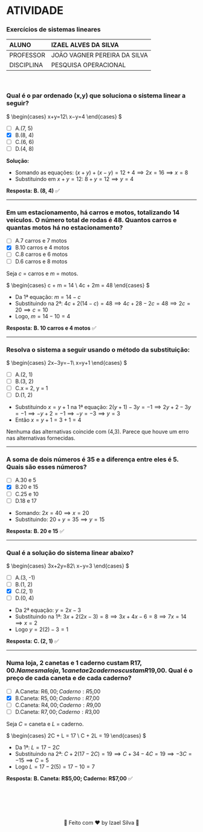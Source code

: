 # ATIVIDADE

### Exercícios de sistemas lineares

|   ALUNO       |   IZAEL ALVES DA SILVA   |
|:---------------|:--------------------------|
|   PROFESSOR    |   JOÃO VAGNER PEREIRA DA SILVA         |
|   DISCIPLINA  |   PESQUISA OPERACIONAL |

<br>

### Qual é o par ordenado (x,y) que soluciona o sistema linear a seguir?
$
\begin{cases} 
x+y=12\\
x−y=4​
\end{cases}
$
   - [ ] A.(7, 5)
   - [x] B.(8, 4)
   - [ ] C.(6, 6)
   - [ ] D.(4, 8)

**Solução:**

* Somando as equações:
  $(x+y) + (x-y) = 12 + 4 \implies 2x = 16 \implies x = 8$
* Substituindo em $x+y=12$: $8+y=12 \implies y=4$

**Resposta:** **B. (8, 4)** ✅

---

### Em um estacionamento, há carros e motos, totalizando 14 veículos. O número total de rodas é 48. Quantos carros e quantas motos há no estacionamento?
   - [ ] A.7 carros e 7 motos
   - [x] B.10 carros e 4 motos
   - [ ] C.8 carros e 6 motos
   - [ ] D.6 carros e 8 motos

Seja $c$ = carros e $m$ = motos.

$
\begin{cases} 
c + m = 14 \\ 
4c + 2m = 48 
\end{cases}
$

* Da 1ª equação: $m = 14 - c$
* Substituindo na 2ª: $4c + 2(14-c) = 48 \implies 4c + 28 - 2c = 48 \implies 2c = 20 \implies c=10$
* Logo, $m = 14-10 = 4$

**Resposta:** **B. 10 carros e 4 motos** ✅

---

### Resolva o sistema a seguir usando o método da substituição:
$
\begin{cases} 
2x−3y=−1\\
x=y+1
\end{cases}
$​
   - [ ] A.(2, 1)
   - [ ] B.(3, 2)
   - [ ] C.x = 2, y = 1
   - [ ] D.(1, 2)

* Substituindo $x = y+1$ na 1ª equação:
  $2(y+1) - 3y = -1 \implies 2y + 2 - 3y = -1 \implies -y + 2 = -1 \implies -y = -3 \implies y = 3$
* Então $x = y + 1 = 3 + 1 = 4$

Nenhuma das alternativas coincide com (4,3). Parece que houve um erro nas alternativas fornecidas.

---

### A soma de dois números é 35 e a diferença entre eles é 5. Quais são esses números?
   - [ ] A.30 e 5
   - [x] B.20 e 15
   - [ ] C.25 e 10
   - [ ] D.18 e 17

* Somando: $2x = 40 \implies x = 20$
* Substituindo: $20 + y = 35 \implies y = 15$

**Resposta:** **B. 20 e 15** ✅

---

### Qual é a solução do sistema linear abaixo?​
$
\begin{cases} 
3x+2y=82\\
x−y=3
\end{cases}
$
   - [ ] A.(3, -1)
   - [ ] B.(1, 2)
   - [x] C.(2, 1)
   - [ ] D.(0, 4)

* Da 2ª equação: $y = 2x - 3$
* Substituindo na 1ª: $3x + 2(2x - 3) = 8 \implies 3x + 4x - 6 = 8 \implies 7x = 14 \implies x = 2$
* Logo $y = 2(2)-3 = 1$

**Resposta:** **C. (2, 1)** ✅

---

### Numa loja, 2 canetas e 1 caderno custam R$17,00. Na mesma loja, 1 caneta e 2 cadernos custam R$19,00. Qual é o preço de cada caneta e de cada caderno?
   - [ ] A.Caneta: R$6,00; Caderno: R$5,00
   - [x] B.Caneta: R$5,00; Caderno: R$7,00
   - [ ] C.Caneta: R$4,00; Caderno: R$9,00
   - [ ] D.Caneta: R$7,00; Caderno: R$3,00

Seja $C$ = caneta e $L$ = caderno.

$
\begin{cases} 
2C + L = 17 \\ 
C + 2L = 19 
\end{cases}
$

* Da 1ª: $L = 17 - 2C$
* Substituindo na 2ª: $C + 2(17 - 2C) = 19 \implies C + 34 - 4C = 19 \implies -3C = -15 \implies C = 5$
* Logo $L = 17 - 2(5) = 17 - 10 = 7$

**Resposta:** **B. Caneta: R\$5,00; Caderno: R\$7,00** ✅

<br>
<br>
<br>
<br>
<br>

<div align="center">
   👋 Feito com ♥ by Izael Silva 👋
</div>
